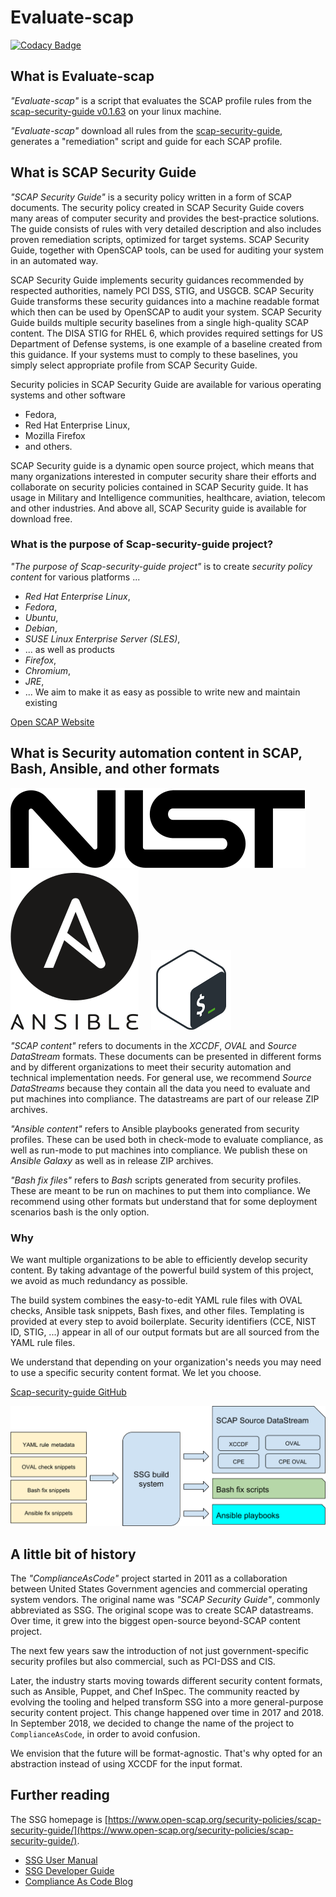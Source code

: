 # Evaluate-scap

[![Codacy Badge](https://app.codacy.com/project/badge/Grade/f35addf7e9c84475809e67bb647ddb7e)](https://www.codacy.com/gh/slange-dev/evaluate-scap/dashboard?utm_source=github.com&amp;utm_medium=referral&amp;utm_content=slange-dev/evaluate-scap&amp;utm_campaign=Badge_Grade)

## What is Evaluate-scap
*"Evaluate-scap"* is a script that evaluates the SCAP profile rules
from the [scap-security-guide v0.1.63](https://github.com/ComplianceAsCode/content/releases/tag/v0.1.63) on your linux machine.

*"Evaluate-scap"* download all rules from the [scap-security-guide](https://github.com/ComplianceAsCode/content), generates a "remediation" script and guide for each SCAP profile.

## What is SCAP Security Guide

*"SCAP Security Guide"* is a security policy written in a form of SCAP documents. The security policy created in SCAP Security Guide covers many areas of computer security and provides the best-practice solutions. The guide consists of rules with very detailed description and also includes proven remediation scripts, optimized for target systems. SCAP Security Guide, together with OpenSCAP tools, can be used for auditing your system in an automated way.

SCAP Security Guide implements security guidances recommended by respected authorities, namely PCI DSS, STIG, and USGCB. SCAP Security Guide transforms these security guidances into a machine readable format which then can be used by OpenSCAP to audit your system. SCAP Security Guide builds multiple security baselines from a single high-quality SCAP content. The DISA STIG for RHEL 6, which provides required settings for US Department of Defense systems, is one example of a baseline created from this guidance. If your systems must to comply to these baselines, you simply select appropriate profile from SCAP Security Guide.

Security policies in SCAP Security Guide are available for various operating systems and other software
- Fedora,
- Red Hat Enterprise Linux,
- Mozilla Firefox
- and others.

SCAP Security guide is a dynamic open source project, which means that many organizations interested in computer security share their efforts and collaborate on security policies contained in SCAP Security guide. It has usage in Military and Intelligence communities, healthcare, aviation, telecom and other industries. And above all, SCAP Security guide is available for download free.

### What is the purpose of Scap-security-guide project?

*"The purpose of Scap-security-guide project"* is to create *security policy content* for various
platforms ...
- *Red Hat Enterprise Linux*,
- *Fedora*,
- *Ubuntu*,
- *Debian*,
- *SUSE Linux Enterprise Server (SLES)*,
- ... as well as products 
- *Firefox*,
- *Chromium*,
- *JRE*,
- ... We aim to make it as easy as possible to write new and maintain existing

[Open SCAP Website](https://www.open-scap.org/security-policies/scap-security-guide)

## What is Security automation content in SCAP, Bash, Ansible, and other formats

![NIST logo](docs/readme_images/nist_logo.svg "NIST logo") &nbsp; &nbsp; ![Ansible logo](docs/readme_images/ansible_logo.svg "Ansible logo") &nbsp; &nbsp; ![Bash logo](docs/readme_images/bash_logo.png "Bash logo")

*"SCAP content"* refers to documents  in the *XCCDF*, *OVAL* and
*Source DataStream* formats.  These documents can be presented
in different forms and by different organizations to meet their security
automation and technical implementation needs.  For general use, we
recommend *Source DataStreams* because they contain all the data you
need to evaluate and put machines into compliance. The datastreams are
part of our release ZIP archives.

*"Ansible content"* refers to Ansible playbooks generated from security
profiles.  These can be used both in check-mode to evaluate compliance,
as well as run-mode to put machines into compliance.  We publish these
on *Ansible Galaxy* as well as in release ZIP archives.

*"Bash fix files"* refers to *Bash* scripts generated from security
profiles.  These are meant to be run on machines to put them into
compliance.  We recommend using other formats but understand that for
some deployment scenarios bash is the only option.

### Why

We want multiple organizations to be able to efficiently develop security
content. By taking advantage of the powerful build system of this project,
we avoid as much redundancy as possible.

The build system combines the easy-to-edit YAML rule files with OVAL checks,
Ansible task snippets, Bash fixes, and other files. Templating is provided
at every step to avoid boilerplate. Security identifiers
(CCE, NIST ID, STIG, ...) appear in all of our output formats but are all
sourced from the YAML rule files.

We understand that depending on your organization's needs you may need
to use a specific security content format. We let you choose.

[Scap-security-guide GitHub](https://github.com/ComplianceAsCode/content)

![Build system schema](docs/readme_images/build_schema.svg "Build system schema")

## A little bit of history

The *"ComplianceAsCode"* project started in 2011 as a collaboration between United States Government agencies and commercial operating system vendors.
The original name was *"SCAP Security Guide"*, commonly abbreviated as SSG.
The original scope was to create SCAP datastreams. Over time, it grew into the
biggest open-source beyond-SCAP content project.

The next few years saw the introduction of not just government-specific security
profiles but also commercial, such as PCI-DSS and CIS.

Later, the industry starts moving towards different security content formats,
such as Ansible, Puppet, and Chef InSpec. The community reacted by evolving the
tooling and helped transform SSG into a more general-purpose security content
project. This change happened over time in 2017 and 2018. In September 2018, we
decided to change the name of the project to `ComplianceAsCode`, in order to avoid confusion.

We envision that the future will be format-agnostic. That's why opted for an
abstraction instead of using XCCDF for the input format.

## Further reading

The SSG homepage is [https://www.open-scap.org/security-policies/scap-security-guide/](https://www.open-scap.org/security-policies/scap-security-guide/).

* [SSG User Manual](docs/manual/user_guide.adoc)
* [SSG Developer Guide](https://complianceascode.readthedocs.io/)
* [Compliance As Code Blog](https://complianceascode.github.io/)
